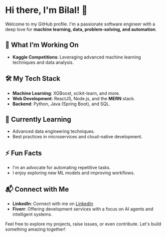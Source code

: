 # Hi there, I'm Bilal! 👋

Welcome to my GitHub profile. I'm a passionate software engineer with a deep love for **machine learning, data, problem-solving, and automation**.

## 🔭 What I’m Working On
- **Kaggle Competitions**: Leveraging advanced machine learning techniques and data analysis.

## 🛠 My Tech Stack
- **Machine Learning**: XGBoost, scikit-learn, and more.
- **Web Development**: ReactJS, Node.js, and the **MERN** stack.
- **Backend**: Python, Java (Spring Boot), and SQL.

## 🌱 Currently Learning
- Advanced data engineering techniques.
- Best practices in microservices and cloud-native development.

## ⚡ Fun Facts
- I'm an advocate for automating repetitive tasks.
- I enjoy exploring new ML models and improving workflows.

## 📬 Connect with Me
- **LinkedIn**: Connect with me on [LinkedIn](https://www.linkedin.com/in/muhammad-bilal24443/)
- **Fiverr**: Offering development services with a focus on AI agents and intelligent systems.

Feel free to explore my projects, raise issues, or even contribute. Let's build something amazing together!
